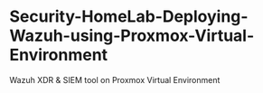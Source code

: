 # Security-HomeLab-Deploying-Wazuh-using-Proxmox-Virtual-Environment
Wazuh XDR &amp; SIEM tool on Proxmox Virtual Environment
